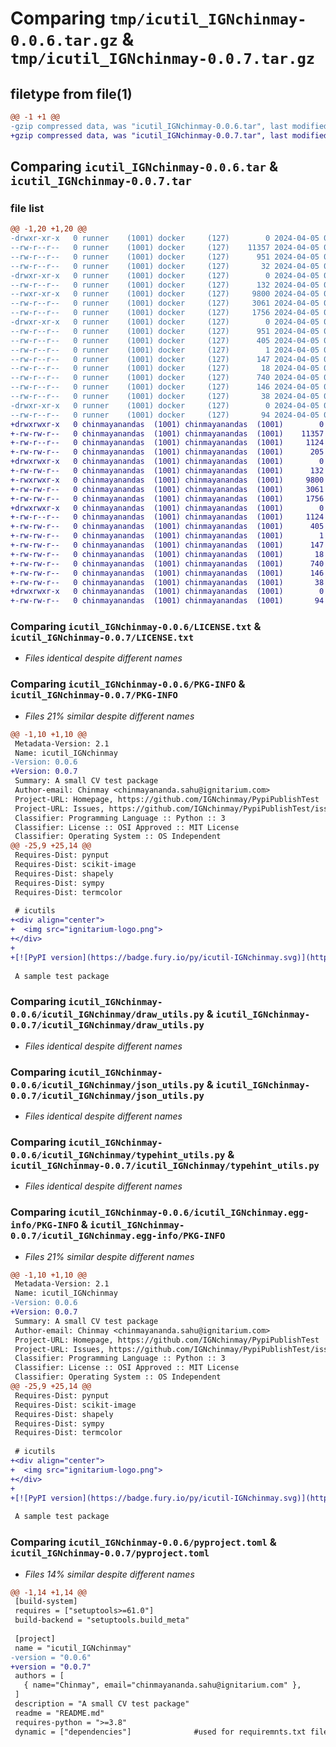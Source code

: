 # Comparing `tmp/icutil_IGNchinmay-0.0.6.tar.gz` & `tmp/icutil_IGNchinmay-0.0.7.tar.gz`

## filetype from file(1)

```diff
@@ -1 +1 @@
-gzip compressed data, was "icutil_IGNchinmay-0.0.6.tar", last modified: Fri Apr  5 08:16:14 2024, max compression
+gzip compressed data, was "icutil_IGNchinmay-0.0.7.tar", last modified: Thu Apr 11 05:15:53 2024, max compression
```

## Comparing `icutil_IGNchinmay-0.0.6.tar` & `icutil_IGNchinmay-0.0.7.tar`

### file list

```diff
@@ -1,20 +1,20 @@
-drwxr-xr-x   0 runner    (1001) docker     (127)        0 2024-04-05 08:16:14.495269 icutil_IGNchinmay-0.0.6/
--rw-r--r--   0 runner    (1001) docker     (127)    11357 2024-04-05 08:16:07.000000 icutil_IGNchinmay-0.0.6/LICENSE.txt
--rw-r--r--   0 runner    (1001) docker     (127)      951 2024-04-05 08:16:14.495269 icutil_IGNchinmay-0.0.6/PKG-INFO
--rw-r--r--   0 runner    (1001) docker     (127)       32 2024-04-05 08:16:07.000000 icutil_IGNchinmay-0.0.6/README.md
-drwxr-xr-x   0 runner    (1001) docker     (127)        0 2024-04-05 08:16:14.491269 icutil_IGNchinmay-0.0.6/icutil_IGNchinmay/
--rw-r--r--   0 runner    (1001) docker     (127)      132 2024-04-05 08:16:07.000000 icutil_IGNchinmay-0.0.6/icutil_IGNchinmay/__init__.py
--rwxr-xr-x   0 runner    (1001) docker     (127)     9800 2024-04-05 08:16:07.000000 icutil_IGNchinmay-0.0.6/icutil_IGNchinmay/draw_utils.py
--rw-r--r--   0 runner    (1001) docker     (127)     3061 2024-04-05 08:16:07.000000 icutil_IGNchinmay-0.0.6/icutil_IGNchinmay/json_utils.py
--rw-r--r--   0 runner    (1001) docker     (127)     1756 2024-04-05 08:16:07.000000 icutil_IGNchinmay-0.0.6/icutil_IGNchinmay/typehint_utils.py
-drwxr-xr-x   0 runner    (1001) docker     (127)        0 2024-04-05 08:16:14.495269 icutil_IGNchinmay-0.0.6/icutil_IGNchinmay.egg-info/
--rw-r--r--   0 runner    (1001) docker     (127)      951 2024-04-05 08:16:14.000000 icutil_IGNchinmay-0.0.6/icutil_IGNchinmay.egg-info/PKG-INFO
--rw-r--r--   0 runner    (1001) docker     (127)      405 2024-04-05 08:16:14.000000 icutil_IGNchinmay-0.0.6/icutil_IGNchinmay.egg-info/SOURCES.txt
--rw-r--r--   0 runner    (1001) docker     (127)        1 2024-04-05 08:16:14.000000 icutil_IGNchinmay-0.0.6/icutil_IGNchinmay.egg-info/dependency_links.txt
--rw-r--r--   0 runner    (1001) docker     (127)      147 2024-04-05 08:16:14.000000 icutil_IGNchinmay-0.0.6/icutil_IGNchinmay.egg-info/requires.txt
--rw-r--r--   0 runner    (1001) docker     (127)       18 2024-04-05 08:16:14.000000 icutil_IGNchinmay-0.0.6/icutil_IGNchinmay.egg-info/top_level.txt
--rw-r--r--   0 runner    (1001) docker     (127)      740 2024-04-05 08:16:07.000000 icutil_IGNchinmay-0.0.6/pyproject.toml
--rw-r--r--   0 runner    (1001) docker     (127)      146 2024-04-05 08:16:07.000000 icutil_IGNchinmay-0.0.6/requirements.txt
--rw-r--r--   0 runner    (1001) docker     (127)       38 2024-04-05 08:16:14.495269 icutil_IGNchinmay-0.0.6/setup.cfg
-drwxr-xr-x   0 runner    (1001) docker     (127)        0 2024-04-05 08:16:14.495269 icutil_IGNchinmay-0.0.6/test/
--rw-r--r--   0 runner    (1001) docker     (127)       94 2024-04-05 08:16:07.000000 icutil_IGNchinmay-0.0.6/test/test_json.py
+drwxrwxr-x   0 chinmayanandas  (1001) chinmayanandas  (1001)        0 2024-04-11 05:15:53.269768 icutil_IGNchinmay-0.0.7/
+-rw-rw-r--   0 chinmayanandas  (1001) chinmayanandas  (1001)    11357 2024-04-03 11:56:29.000000 icutil_IGNchinmay-0.0.7/LICENSE.txt
+-rw-r--r--   0 chinmayanandas  (1001) chinmayanandas  (1001)     1124 2024-04-11 05:15:53.269768 icutil_IGNchinmay-0.0.7/PKG-INFO
+-rw-rw-r--   0 chinmayanandas  (1001) chinmayanandas  (1001)      205 2024-04-05 12:19:49.000000 icutil_IGNchinmay-0.0.7/README.md
+drwxrwxr-x   0 chinmayanandas  (1001) chinmayanandas  (1001)        0 2024-04-11 05:15:53.269768 icutil_IGNchinmay-0.0.7/icutil_IGNchinmay/
+-rw-rw-r--   0 chinmayanandas  (1001) chinmayanandas  (1001)      132 2024-04-04 10:12:43.000000 icutil_IGNchinmay-0.0.7/icutil_IGNchinmay/__init__.py
+-rwxrwxr-x   0 chinmayanandas  (1001) chinmayanandas  (1001)     9800 2024-04-04 10:08:46.000000 icutil_IGNchinmay-0.0.7/icutil_IGNchinmay/draw_utils.py
+-rw-rw-r--   0 chinmayanandas  (1001) chinmayanandas  (1001)     3061 2024-04-03 11:56:29.000000 icutil_IGNchinmay-0.0.7/icutil_IGNchinmay/json_utils.py
+-rw-rw-r--   0 chinmayanandas  (1001) chinmayanandas  (1001)     1756 2024-04-01 09:49:27.000000 icutil_IGNchinmay-0.0.7/icutil_IGNchinmay/typehint_utils.py
+drwxrwxr-x   0 chinmayanandas  (1001) chinmayanandas  (1001)        0 2024-04-11 05:15:53.269768 icutil_IGNchinmay-0.0.7/icutil_IGNchinmay.egg-info/
+-rw-r--r--   0 chinmayanandas  (1001) chinmayanandas  (1001)     1124 2024-04-11 05:15:53.000000 icutil_IGNchinmay-0.0.7/icutil_IGNchinmay.egg-info/PKG-INFO
+-rw-rw-r--   0 chinmayanandas  (1001) chinmayanandas  (1001)      405 2024-04-11 05:15:53.000000 icutil_IGNchinmay-0.0.7/icutil_IGNchinmay.egg-info/SOURCES.txt
+-rw-rw-r--   0 chinmayanandas  (1001) chinmayanandas  (1001)        1 2024-04-11 05:15:53.000000 icutil_IGNchinmay-0.0.7/icutil_IGNchinmay.egg-info/dependency_links.txt
+-rw-rw-r--   0 chinmayanandas  (1001) chinmayanandas  (1001)      147 2024-04-11 05:15:53.000000 icutil_IGNchinmay-0.0.7/icutil_IGNchinmay.egg-info/requires.txt
+-rw-rw-r--   0 chinmayanandas  (1001) chinmayanandas  (1001)       18 2024-04-11 05:15:53.000000 icutil_IGNchinmay-0.0.7/icutil_IGNchinmay.egg-info/top_level.txt
+-rw-rw-r--   0 chinmayanandas  (1001) chinmayanandas  (1001)      740 2024-04-11 05:15:40.000000 icutil_IGNchinmay-0.0.7/pyproject.toml
+-rw-rw-r--   0 chinmayanandas  (1001) chinmayanandas  (1001)      146 2024-04-05 06:49:19.000000 icutil_IGNchinmay-0.0.7/requirements.txt
+-rw-rw-r--   0 chinmayanandas  (1001) chinmayanandas  (1001)       38 2024-04-11 05:15:53.269768 icutil_IGNchinmay-0.0.7/setup.cfg
+drwxrwxr-x   0 chinmayanandas  (1001) chinmayanandas  (1001)        0 2024-04-11 05:15:53.269768 icutil_IGNchinmay-0.0.7/test/
+-rw-rw-r--   0 chinmayanandas  (1001) chinmayanandas  (1001)       94 2024-04-04 10:08:00.000000 icutil_IGNchinmay-0.0.7/test/test_json.py
```

### Comparing `icutil_IGNchinmay-0.0.6/LICENSE.txt` & `icutil_IGNchinmay-0.0.7/LICENSE.txt`

 * *Files identical despite different names*

### Comparing `icutil_IGNchinmay-0.0.6/PKG-INFO` & `icutil_IGNchinmay-0.0.7/PKG-INFO`

 * *Files 21% similar despite different names*

```diff
@@ -1,10 +1,10 @@
 Metadata-Version: 2.1
 Name: icutil_IGNchinmay
-Version: 0.0.6
+Version: 0.0.7
 Summary: A small CV test package
 Author-email: Chinmay <chinmayananda.sahu@ignitarium.com>
 Project-URL: Homepage, https://github.com/IGNchinmay/PypiPublishTest
 Project-URL: Issues, https://github.com/IGNchinmay/PypiPublishTest/issues
 Classifier: Programming Language :: Python :: 3
 Classifier: License :: OSI Approved :: MIT License
 Classifier: Operating System :: OS Independent
@@ -25,9 +25,14 @@
 Requires-Dist: pynput
 Requires-Dist: scikit-image
 Requires-Dist: shapely
 Requires-Dist: sympy
 Requires-Dist: termcolor
 
 # icutils
+<div align="center">
+  <img src="ignitarium-logo.png">
+</div>
+
+[![PyPI version](https://badge.fury.io/py/icutil-IGNchinmay.svg)](https://badge.fury.io/py/icutil-IGNchinmay)
 
 A sample test package
```

### Comparing `icutil_IGNchinmay-0.0.6/icutil_IGNchinmay/draw_utils.py` & `icutil_IGNchinmay-0.0.7/icutil_IGNchinmay/draw_utils.py`

 * *Files identical despite different names*

### Comparing `icutil_IGNchinmay-0.0.6/icutil_IGNchinmay/json_utils.py` & `icutil_IGNchinmay-0.0.7/icutil_IGNchinmay/json_utils.py`

 * *Files identical despite different names*

### Comparing `icutil_IGNchinmay-0.0.6/icutil_IGNchinmay/typehint_utils.py` & `icutil_IGNchinmay-0.0.7/icutil_IGNchinmay/typehint_utils.py`

 * *Files identical despite different names*

### Comparing `icutil_IGNchinmay-0.0.6/icutil_IGNchinmay.egg-info/PKG-INFO` & `icutil_IGNchinmay-0.0.7/icutil_IGNchinmay.egg-info/PKG-INFO`

 * *Files 21% similar despite different names*

```diff
@@ -1,10 +1,10 @@
 Metadata-Version: 2.1
 Name: icutil_IGNchinmay
-Version: 0.0.6
+Version: 0.0.7
 Summary: A small CV test package
 Author-email: Chinmay <chinmayananda.sahu@ignitarium.com>
 Project-URL: Homepage, https://github.com/IGNchinmay/PypiPublishTest
 Project-URL: Issues, https://github.com/IGNchinmay/PypiPublishTest/issues
 Classifier: Programming Language :: Python :: 3
 Classifier: License :: OSI Approved :: MIT License
 Classifier: Operating System :: OS Independent
@@ -25,9 +25,14 @@
 Requires-Dist: pynput
 Requires-Dist: scikit-image
 Requires-Dist: shapely
 Requires-Dist: sympy
 Requires-Dist: termcolor
 
 # icutils
+<div align="center">
+  <img src="ignitarium-logo.png">
+</div>
+
+[![PyPI version](https://badge.fury.io/py/icutil-IGNchinmay.svg)](https://badge.fury.io/py/icutil-IGNchinmay)
 
 A sample test package
```

### Comparing `icutil_IGNchinmay-0.0.6/pyproject.toml` & `icutil_IGNchinmay-0.0.7/pyproject.toml`

 * *Files 14% similar despite different names*

```diff
@@ -1,14 +1,14 @@
 [build-system]
 requires = ["setuptools>=61.0"]
 build-backend = "setuptools.build_meta"
 
 [project]
 name = "icutil_IGNchinmay"
-version = "0.0.6"
+version = "0.0.7"
 authors = [
   { name="Chinmay", email="chinmayananda.sahu@ignitarium.com" },
 ]
 description = "A small CV test package"
 readme = "README.md"
 requires-python = ">=3.8"
 dynamic = ["dependencies"]              #used for requiremnts.txt file
```

